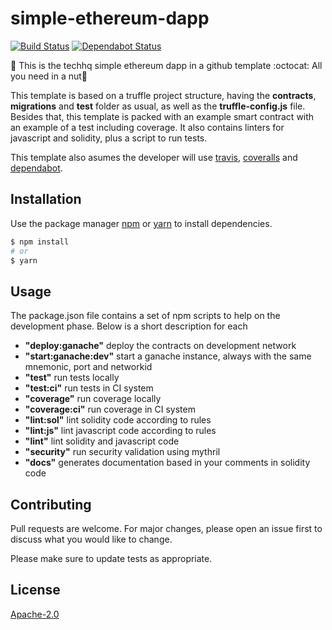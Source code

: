 # simple-ethereum-dapp

[![Build Status](https://travis-ci.com/HQ20/simple-ethereum-dapp.svg?branch=master)](https://travis-ci.com/HQ20/simple-ethereum-dapp)
[![Dependabot Status](https://api.dependabot.com/badges/status?host=github&repo=HQ20/simple-ethereum-dapp)](https://dependabot.com)

:herb: This is the techhq simple ethereum dapp in a github template :octocat: All you need in a nut:shell:

This template is based on a truffle project structure, having the **contracts**, **migrations** and **test** folder as usual, as well as the **truffle-config.js** file. Besides that, this template is packed with an example smart contract with an example of a test including coverage. It also contains linters for javascript and solidity, plus a script to run tests.

This template also asumes the developer will use [travis](https://travis-ci.org/), [coveralls](https://coveralls.io/) and [dependabot](https://dependabot.com/).

## Installation

Use the package manager [npm](https://www.npmjs.com/) or [yarn](https://yarnpkg.com) to install dependencies.

```bash
$ npm install
# or
$ yarn
```

## Usage

The package.json file contains a set of npm scripts to help on the development phase. Below is a short description for each
* **"deploy:ganache"** deploy the contracts on development network
* **"start:ganache:dev"** start a ganache instance, always with the same mnemonic, port and networkid
* **"test"** run tests locally
* **"test:ci"** run tests in CI system
* **"coverage"** run coverage locally
* **"coverage:ci"** run coverage in CI system
* **"lint:sol"** lint solidity code according to rules
* **"lint:js"** lint javascript code according to rules
* **"lint"** lint solidity and javascript code
* **"security"** run security validation using mythril
* **"docs"** generates documentation based in your comments in solidity code

## Contributing
Pull requests are welcome. For major changes, please open an issue first to discuss what you would like to change.

Please make sure to update tests as appropriate.

## License
[Apache-2.0](LICENSE)
